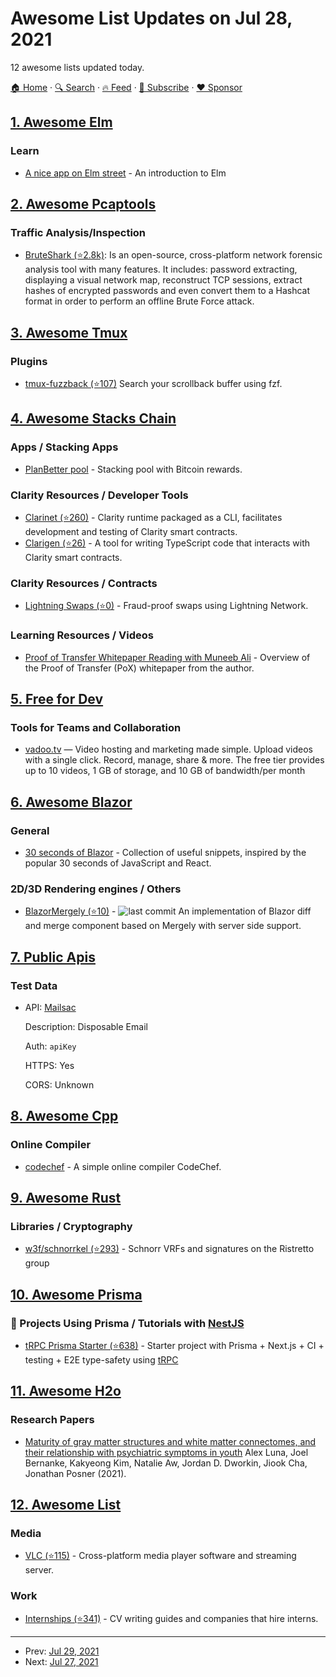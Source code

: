 # Awesome List Updates on Jul 28, 2021

12 awesome lists updated today.

[🏠 Home](/README.md) · [🔍 Search](https://www.trackawesomelist.com/search/) · [🔥 Feed](https://www.trackawesomelist.com/rss.xml) · [📮 Subscribe](https://trackawesomelist.us17.list-manage.com/subscribe?u=d2f0117aa829c83a63ec63c2f&id=36a103854c) · [❤️  Sponsor](https://github.com/sponsors/theowenyoung)



## [1. Awesome Elm](/content/sporto/awesome-elm/README.md)

### Learn

*   [A nice app on Elm street](https://madewithlove.com/blog/software-engineering/using-elm-with-react-a-nice-app-on-elm-street/) - An introduction to Elm

## [2. Awesome Pcaptools](/content/caesar0301/awesome-pcaptools/README.md)

### Traffic Analysis/Inspection

*   [BruteShark (⭐2.8k)](https://github.com/odedshimon/BruteShark): Is an open-source, cross-platform network forensic analysis tool with many features. It includes: password extracting,  displaying a visual network map, reconstruct TCP sessions, extract hashes of encrypted passwords and even convert them to a Hashcat format in order to perform an offline Brute Force attack.

## [3. Awesome Tmux](/content/rothgar/awesome-tmux/README.md)

### Plugins

*   [tmux-fuzzback (⭐107)](https://github.com/roosta/tmux-fuzzback) Search your scrollback buffer using fzf.

## [4. Awesome Stacks Chain](/content/friedger/awesome-stacks-chain/README.md)

### Apps / Stacking Apps

*   [PlanBetter pool](https://planbetter.org/) - Stacking pool with Bitcoin rewards.

### Clarity Resources / Developer Tools

*   [Clarinet (⭐260)](https://github.com/hirosystems/clarinet) - Clarity runtime packaged as a CLI, facilitates development and testing of Clarity smart contracts.
*   [Clarigen (⭐26)](https://github.com/obylabs/clarigen) - A tool for writing TypeScript code that interacts with Clarity smart contracts.

### Clarity Resources / Contracts

*   [Lightning Swaps (⭐0)](https://github.com/radicleart/clarity-rstack/blob/master/contracts/lightning-swaps-v1.clar) - Fraud-proof swaps using Lightning Network.

### Learning Resources / Videos

*   [Proof of Transfer Whitepaper Reading with Muneeb Ali](https://www.youtube.com/watch?v=NY_eUrIcWOY\&t=3s) - Overview of the Proof of Transfer (PoX) whitepaper from the author.

## [5. Free for Dev](/content/ripienaar/free-for-dev/README.md)

### Tools for Teams and Collaboration

*   [vadoo.tv](https://vadoo.tv/) — Video hosting and marketing made simple. Upload videos with a single click. Record, manage, share & more. The free tier provides up to 10 videos, 1 GB of storage, and 10 GB of bandwidth/per month

## [6. Awesome Blazor](/content/AdrienTorris/awesome-blazor/README.md)

### General

*   [30 seconds of Blazor](https://www.30secondsofblazor.net/) - Collection of useful snippets, inspired by the popular 30 seconds of JavaScript and React.

### 2D/3D Rendering engines / Others

*   [BlazorMergely (⭐10)](https://github.com/akovac35/BlazorMergely) - ![last commit](https://img.shields.io/github/last-commit/akovac35/BlazorMergely?style=flat-square\&cacheSeconds=86400) An implementation of Blazor diff and merge component based on Mergely with server side support.

## [7. Public Apis](/content/public-apis/public-apis/README.md)

### Test Data

- API: [Mailsac](https://mailsac.com/docs/api)

  Description: Disposable Email

  Auth: `apiKey`

  HTTPS: Yes

  CORS: Unknown



## [8. Awesome Cpp](/content/fffaraz/awesome-cpp/README.md)

### Online Compiler

*   [codechef](https://www.codechef.com/ide) - A simple online compiler CodeChef.

## [9. Awesome Rust](/content/rust-unofficial/awesome-rust/README.md)

### Libraries / Cryptography

*   [w3f/schnorrkel (⭐293)](https://github.com/w3f/schnorrkel) - Schnorr VRFs and signatures on the Ristretto group

## [10. Awesome Prisma](/content/catalinmiron/awesome-prisma/README.md)

### :space_invader: Projects Using Prisma / Tutorials with [NestJS](https://nestjs.com/)

*   [tRPC Prisma Starter (⭐638)](https://github.com/trpc/examples-next-prisma-starter) - Starter project with Prisma + Next.js + CI + testing + E2E type-safety using [tRPC](https://trpc.io)

## [11. Awesome H2o](/content/h2oai/awesome-h2o/README.md)

### Research Papers

*   [Maturity of gray matter structures and white matter connectomes, and their relationship with psychiatric symptoms in youth](https://onlinelibrary.wiley.com/doi/full/10.1002/hbm.25565) Alex Luna, Joel Bernanke, Kakyeong Kim, Natalie Aw, Jordan D. Dworkin, Jiook Cha, Jonathan Posner (2021).

## [12. Awesome List](/content/sindresorhus/awesome/README.md)

### Media

*   [VLC (⭐115)](https://github.com/mfkl/awesome-vlc#readme) - Cross-platform media player software and streaming server.

### Work

*   [Internships (⭐341)](https://github.com/lodthe/awesome-internships#readme) - CV writing guides and companies that hire interns.

---

- Prev: [Jul 29, 2021](/content/2021/07/29/README.md)
- Next: [Jul 27, 2021](/content/2021/07/27/README.md)